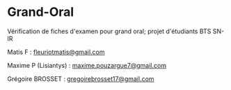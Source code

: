 # Grand-Oral
Vérification de fiches d'examen pour grand oral; projet d'étudiants BTS SN-IR 

Matis F : fleuriotmatis@gmail.com

Maxime P (Lisiantys) : maxime.pouzargue7@gmail.com

Grégoire BROSSET : gregoirebrosset17@gmail.com
